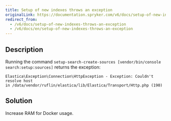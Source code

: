 ```yaml
---
title: Setup of new indexes throws an exception
originalLink: https://documentation.spryker.com/v6/docs/setup-of-new-indexes-throws-an-exception
redirect_from:
  - /v6/docs/setup-of-new-indexes-throws-an-exception
  - /v6/docs/en/setup-of-new-indexes-throws-an-exception
---
```


## Description
Running the command `setup-search-create-sources [vendor/bin/console search:setup:sources]` returns the exception:
```
Elastica\Exception\Connection\HttpException - Exception: Couldn't resolve host
in /data/vendor/ruflin/elastica/lib/Elastica/Transport/Http.php (190)
```

## Solution
Increase RAM for Docker usage.
